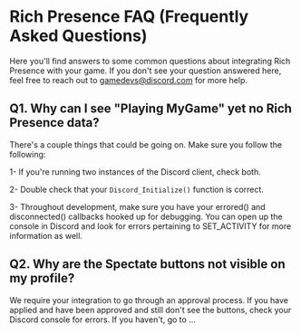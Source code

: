 # Rich Presence FAQ (Frequently Asked Questions)

Here you'll find answers to some common questions about integrating Rich Presence with your game. If you don't see your question answered here, feel free to reach out to gamedevs@discord.com for more help.

## Q1. Why can I see "Playing MyGame" yet no Rich Presence data?

There's a couple things that could be going on. Make sure you follow the following: 

1- If you're running two instances of the Discord client, check both.

2- Double check that your `Discord_Initialize()` function is correct.

3- Throughout development, make sure you have your errored() and disconnected() callbacks hooked up for debugging. You can open up the console in Discord and look for errors pertaining to SET_ACTIVITY for more information as well.

## Q2. Why are the Spectate buttons not visible on my profile?

We require your integration to go through an approval process. If you have applied and have been approved and still don't see the buttons, check your Discord console for errors. If you haven't, go to ...
